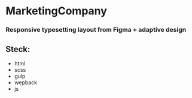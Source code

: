 # MarketingCompany
### Responsive typesetting layout from Figma + adaptive design

## Steck:

- html
- scss
- gulp
- wepback
- js
